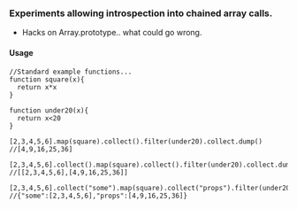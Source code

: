 ### Experiments allowing introspection into chained array calls.
 -  Hacks on Array.prototype.. what could go wrong.

#### Usage
    //Standard example functions...
    function square(x){
      return x*x
    }

    function under20(x){
      return x<20
    }

    [2,3,4,5,6].map(square).collect().filter(under20).collect.dump()
    //[4,9,16,25,36]

    [2,3,4,5,6].collect().map(square).collect().filter(under20).collect.dump()
    //[[2,3,4,5,6],[4,9,16,25,36]]

    [2,3,4,5,6].collect("some").map(square).collect("props").filter(under20).collect.dump()
    //{"some":[2,3,4,5,6],"props":[4,9,16,25,36]}
